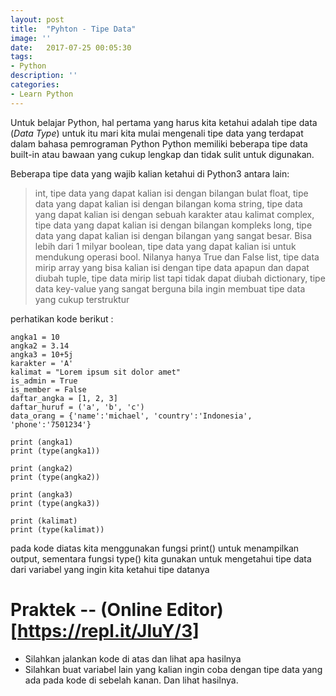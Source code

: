 ```yaml
---
layout: post
title:  "Pyhton - Tipe Data"
image: ''
date:   2017-07-25 00:05:30
tags:
- Python
description: ''
categories:
- Learn Python
---
```


Untuk belajar Python, hal pertama yang harus kita ketahui adalah tipe data (*Data Type*)
untuk itu mari kita mulai mengenali tipe data yang terdapat dalam bahasa pemrograman Python
Python memiliki beberapa tipe data built-in atau bawaan yang cukup lengkap dan tidak sulit untuk digunakan.

<!--more-->

Beberapa tipe data yang wajib kalian ketahui di Python3 antara lain:

>int, tipe data yang dapat kalian isi dengan bilangan bulat
>float, tipe data yang dapat kalian isi dengan bilangan koma
>string, tipe data yang dapat kalian isi dengan sebuah karakter atau kalimat
>complex, tipe data yang dapat kalian isi dengan bilangan kompleks
>long, tipe data yang dapat kalian isi dengan bilangan yang sangat besar. Bisa lebih dari 1 milyar
>boolean, tipe data yang dapat kalian isi untuk mendukung operasi bool. Nilanya hanya True dan False
>list, tipe data mirip array yang bisa kalian isi dengan tipe data apapun dan dapat diubah
>tuple, tipe data mirip list tapi tidak dapat diubah
>dictionary, tipe data key-value yang sangat berguna bila ingin membuat tipe data yang cukup terstruktur

perhatikan kode berikut :

```
angka1 = 10
angka2 = 3.14
angka3 = 10+5j
karakter = 'A'
kalimat = "Lorem ipsum sit dolor amet"
is_admin = True
is_member = False
daftar_angka = [1, 2, 3]
daftar_huruf = ('a', 'b', 'c')
data_orang = {'name':'michael', 'country':'Indonesia', 'phone':'7501234'}

print (angka1)
print (type(angka1))

print (angka2)
print (type(angka2))

print (angka3)
print (type(angka3))

print (kalimat)
print (type(kalimat))
```

pada kode diatas kita menggunakan fungsi print() untuk menampilkan output,
sementara fungsi type() kita gunakan untuk mengetahui tipe data dari variabel yang ingin kita ketahui tipe datanya

# Praktek -- (Online Editor)[https://repl.it/JluY/3]
  + Silahkan jalankan kode di atas dan lihat apa hasilnya
  + Silahkan buat variabel lain yang kalian ingin coba dengan tipe data yang ada pada kode di sebelah kanan. Dan lihat hasilnya.
